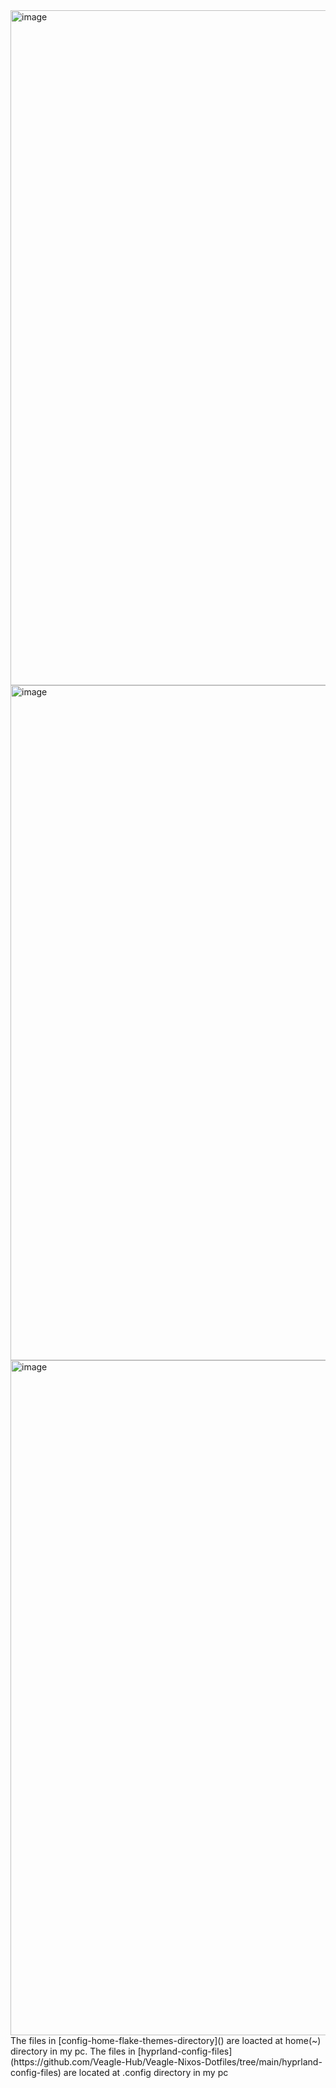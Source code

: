 <img width="1920" height="1080" alt="image" src="https://github.com/user-attachments/assets/c0e00e8e-1426-4353-b06d-b6ed3be2dcd1" />
<img width="1920" height="1080" alt="image" src="https://github.com/user-attachments/assets/17ea59f6-47c1-4290-8a91-26cb626d02ba" />
<img width="1920" height="1080" alt="image" src="https://github.com/user-attachments/assets/7b499d47-1a88-4f8f-b3ab-5c3802733dec" />
The files in [config-home-flake-themes-directory](<https://github.com/Veagle-Hub/Veagle-Nixos-Dotfiles/tree/main/config-home-flake-themes-directory>) are loacted at home(~) directory in my pc.
The files in [hyprland-config-files](https://github.com/Veagle-Hub/Veagle-Nixos-Dotfiles/tree/main/hyprland-config-files) are located at .config directory in my pc
